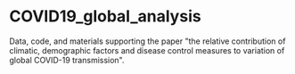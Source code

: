 # COVID19_global_analysis
Data, code, and materials supporting the paper "the relative contribution of climatic, demographic factors and disease control measures to variation of global COVID-19 transmission". 
